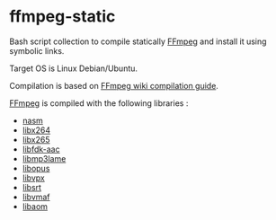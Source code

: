 # ffmpeg-static

Bash script collection to compile statically [FFmpeg](https://ffmpeg.org/) and install it using symbolic links.

Target OS is Linux Debian/Ubuntu.

Compilation is based on [FFmpeg wiki compilation guide](https://trac.ffmpeg.org/wiki/CompilationGuide/Ubuntu).

[FFmpeg](https://github.com/FFmpeg/FFmpeg) is compiled with the following libraries :

* [nasm](https://www.nasm.us/)
* [libx264](https://code.videolan.org/videolan/x264)
* [libx265](https://bitbucket.org/multicoreware/x265_git/wiki/Home)
* [libfdk-aac](https://github.com/mstorsjo/fdk-aac)
* [libmp3lame](http://lame.sourceforge.net)
* [libopus](http://www.opus-codec.org/downloads/)
* [libvpx](https://github.com/webmproject/libvpx/)
* [libsrt](https://github.com/Haivision/srt)
* [libvmaf](https://github.com/Netflix/vmaf)
* [libaom](https://aomedia.googlesource.com/aom/)
